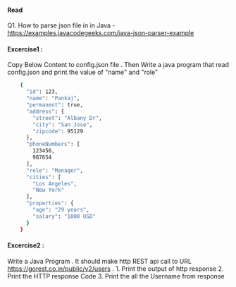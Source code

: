 #### Read
Q1.  How to parse json file in in Java - https://examples.javacodegeeks.com/java-json-parser-example


#### Excercise1 : 
Copy Below Content to config.json file . Then Write a java program  that read  config.json and print the value of "name" and "role"

```bash
	{
	  "id": 123,
	  "name": "Pankaj",
	  "permanent": true,
	  "address": {
	    "street": "Albany Dr",
	    "city": "San Jose",
	    "zipcode": 95129
	  },
	  "phoneNumbers": [
	    123456,
	    987654
	  ],
	  "role": "Manager",
	  "cities": [
	    "Los Angeles",
	    "New York"
	  ],
	  "properties": {
	    "age": "29 years",
	    "salary": "1000 USD"
	  }
	}
 ```


#### Excercise2 : 
Write a Java Program . It should make http REST api call to URL https://gorest.co.in/public/v2/users . 
	1. Print the output of http response
	2. Print the HTTP response Code
	3. Print the all the Username from response 
